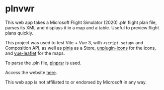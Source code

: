 # plnvwr

This web app takes a Microsoft Flight Simulator (2020) .pln flight plan file, parses its XML and displays it in a map and a table. Useful to preview flight plans quickly.

This project was used to test Vite + Vue 3, with `<script setup>` and Composition API, as well as [pinia](https://github.com/posva/pinia) as a Store, [unplugin-icons](https://github.com/antfu/unplugin-icons) for the icons, and [vue-leaflet](https://github.com/vue-leaflet/vue-leaflet) for the maps.

To parse the .pln file, [plnprsr](https://github.com/alrico88/plnprsr) is used.

Access the website [here](https://plnvwr.vercel.app).

This web app is not affiliated to or endorsed by Microsoft in any way.